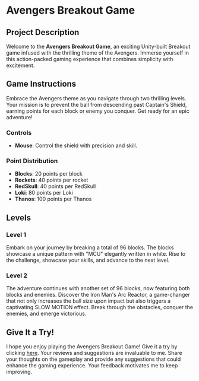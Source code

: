 # Avengers Breakout Game

## Project Description

Welcome to the **Avengers Breakout Game**, an exciting Unity-built Breakout game infused with the thrilling theme of the Avengers. Immerse yourself in this action-packed gaming experience that combines simplicity with excitement.

## Game Instructions

Embrace the Avengers theme as you navigate through two thrilling levels. Your mission is to prevent the ball from descending past Captain's Shield, earning points for each block or enemy you conquer. Get ready for an epic adventure!

### Controls

- **Mouse**: Control the shield with precision and skill.

### Point Distribution

- **Blocks**: 20 points per block
- **Rockets**: 40 points per rocket
- **RedSkull**: 40 points per RedSkull
- **Loki**: 80 points per Loki
- **Thanos**: 100 points per Thanos

## Levels

### Level 1

Embark on your journey by breaking a total of 96 blocks. The blocks showcase a unique pattern with "MCU" elegantly written in white. Rise to the challenge, showcase your skills, and advance to the next level.

### Level 2

The adventure continues with another set of 96 blocks, now featuring both blocks and enemies. Discover the Iron Man's Arc Reactor, a game-changer that not only increases the ball size upon impact but also triggers a captivating SLOW MOTION effect. Break through the obstacles, conquer the enemies, and emerge victorious.


## Give It a Try!

I hope you enjoy playing the Avengers Breakout Game! Give it a try by clicking [here](https://simmer.io/@bhishman/avengers-breakout). Your reviews and suggestions are invaluable to me. Share your thoughts on the gameplay and provide any suggestions that could enhance the gaming experience. Your feedback motivates me to keep improving.
